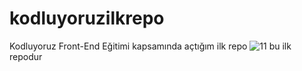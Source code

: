 # kodluyoruzilkrepo
Kodluyoruz Front-End Eğitimi kapsamında açtığım ilk repo
![11](https://user-images.githubusercontent.com/95420998/197760398-76df54d9-206f-415f-a2ad-32add20fc7f8.jpg)
bu ilk repodur
